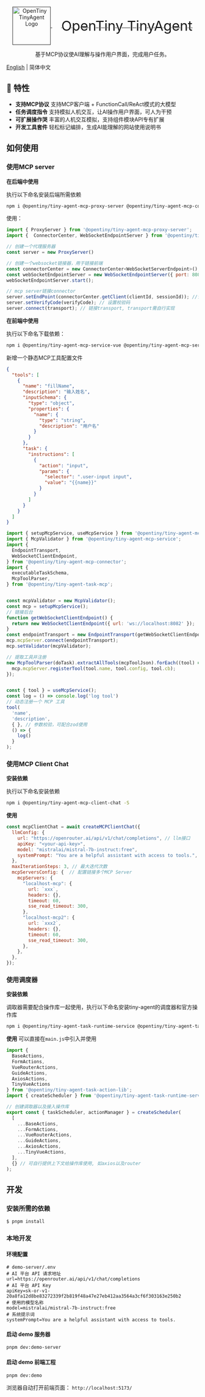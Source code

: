 <p align="center">
  <a href="" target="_blank" rel="noopener noreferrer">
    <img alt="OpenTiny TinyAgent Logo" src="./docs/src/public/logo.svg" height="100" style="max-width:100%;vertical-align: middle">
    <span style="font-size: 36px; vertical-align: middle; margin-left: 24px">OpenTiny TinyAgent</span>
  </a>
</p>
<p align="center"> 基于MCP协议使AI理解与操作用户界面，完成用户任务。</p>

[English](README.md) | 简体中文

## 🌈 特性

- **支持MCP协议** 支持MCP客户端 + FunctionCall/ReAct模式的大模型
- **任务调度指令** 支持模拟人机交互，让AI操作用户界面，可人为干预
- **可扩展操作哭** 丰富的人机交互模拟，支持组件模块API专有扩展
- **开发工具套件** 轻松标记编排，生成AI能理解的网站使用说明书


## 如何使用

### 使用MCP server

**在后端中使用**

执行以下命名安装后端所需依赖
```bash
npm i @opentiny/tiny-agent-mcp-proxy-server @opentiny/tiny-agent-mcp-connector -S
```

使用：
```js
import { ProxyServer } from '@opentiny/tiny-agent-mcp-proxy-server';
import {  ConnectorCenter, WebSocketEndpointServer } from '@opentiny/tiny-agent-mcp-connector';

// 创建一个代理服务器
const server = new ProxyServer()

// 创建一个websocket链接器，用于链接前端
const connectorCenter = new ConnectorCenter<WebSocketServerEndpoint>();
const webSocketEndpointServer = new WebSocketEndpointServer({ port: 8082 }, connectorCenter);
webSocketEndpointServer.start();

// mcp server链接connector
server.setEndPoint(connectorCenter.getClient(clientId, sessionId)); //请求或其他渠道获取的clientId, sessionId
server.setVerifyCode(verifyCode); // 设置校验码
server.connect(transport); // 链接transport, transport需自行实现
```

**在前端中使用**

执行以下命名下载依赖：
```bash
npm i @opentiny/tiny-agent-mcp-service-vue @opentiny/tiny-agent-mcp-service @opentiny/tiny-agent-mcp-connector @opentiny/tiny-agent-task-mcp -S
```

新增一个静态MCP工具配置文件
```json
{
  "tools": [
    {
      "name": "fillName",
      "description": "输入姓名",
      "inputSchema": {
        "type": "object",
        "properties": {
          "name": {
            "type": "string",
            "description": "用户名"
          }
        }
      },
      "task": {
        "instructions": [
          {
            "action": "input",
            "params": {
              "selector": ".user-input input",
              "value": "{{name}}"
            }
          }
        ]
      }
    }
  ]
}
```


```js
import { setupMcpService, useMcpService } from '@opentiny/tiny-agent-mcp-service-vue';
import { McpValidator } from '@opentiny/tiny-agent-mcp-service';
import {
  EndpointTransport,
  WebSocketClientEndpoint,
} from '@opentiny/tiny-agent-mcp-connector';
import {
  executableTaskSchema,
  McpToolParser,
} from '@opentiny/tiny-agent-task-mcp';


const mcpValidator = new McpValidator();
const mcp = setupMcpService();
// 链接后台
function getWebSocketClientEndpoint() {
  return new WebSocketClientEndpoint({ url: 'ws://localhost:8082' });
}
const endpointTransport = new EndpointTransport(getWebSocketClientEndpoint);
mcp.mcpServer.connect(endpointTransport);
mcp.setValidator(mcpValidator);

// 提取工具并注册
new McpToolParser(doTask).extractAllTools(mcpToolJson).forEach((tool) => {
  mcp.mcpServer.registerTool(tool.name, tool.config, tool.cb);
});


const { tool } = useMcpService();
const log = () => console.log('log tool')
// 动态注册一个 MCP 工具
tool(
  'name',
  'description',
  { }, // 参数校验，可配合zod使用
  () => {
    log()
  }
);
```

### 使用MCP Client Chat

**安装依赖**

执行以下命名安装依赖
```bash
npm i @opentiny/tiny-agent-mcp-client-chat -S
```

**使用**

```js
const mcpClientChat = await createMCPClientChat({
  llmConfig: {
    url: "https://openrouter.ai/api/v1/chat/completions", // llm接口
    apiKey: "<your-api-key>",
    model: "mistralai/mistral-7b-instruct:free",
    systemPrompt: "You are a helpful assistant with access to tools.",
  },
  maxIterationSteps: 3, // 最大迭代次数
  mcpServersConfig: {  // 配置链接多个MCP Server
    mcpServers: {
      "localhost-mcp": {
        url: `xxx`,
        headers: {},
        timeout: 60,
        sse_read_timeout: 300,
      },
      "localhost-mcp2": {
        url: `xxx2`,
        headers: {},
        timeout: 60,
        sse_read_timeout: 300,
      },
    },
  },
});
```

### 使用调度器

**安装依赖**

调取器需要配合操作库一起使用，执行以下命名安装tiny-agent的调度器和官方操作库

```bash
npm i @opentiny/tiny-agent-task-runtime-service @opentiny/tiny-agent-task-action-lib -S
```

**使用**
可以直接在`main.js`中引入并使用
```js
import {
  BaseActions,
  FormActions,
  VueRouterActions,
  GuideActions,
  AxiosActions,
  TinyVueActions
} from '@opentiny/tiny-agent-task-action-lib';
import { createScheduler } from '@opentiny/tiny-agent-task-runtime-service';

// 创建调取器以及接入操作库
export const { taskScheduler, actionManager } = createScheduler(
  [
    ...BaseActions,
    ...FormActions,
    ...VueRouterActions,
    ...GuideActions,
    ...AxiosActions,
    ...TinyVueActions,
  ],
  {} // 可自行提供上下文给操作库使用, 如axios以及router
);
```

## 开发

### 安装所需的依赖

```sh
$ pnpm install
```

### 本地开发

#### 环境配置

```env
# demo-server/.env
# AI 平台 API 请求地址
url=https://openrouter.ai/api/v1/chat/completions
# AI 平台 API Key
apiKey=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
# 使用的模型名称
model=mistralai/mistral-7b-instruct:free
# 系统提示词
systemPrompt=You are a helpful assistant with access to tools.
```

#### 启动 demo 服务器

```sh
pnpm dev:demo-server
```

#### 启动 demo 前端工程

```sh
pnpm dev:demo
```

浏览器自动打开前端页面： `http://localhost:5173/`